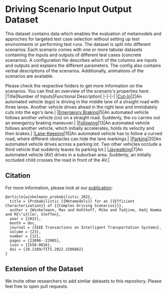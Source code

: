 # Driving Scenario Input Output Dataset

This dataset contains data which enables the evaluation of metamodels and approches for targeted test case selection without setting up test environments or performing test runs. The dataset is split into different scenarios: Each scenario comes with one or more tabular datasets containing the inputs and outputs of different test cases (concrete scenarios). A configuration file describes which of the columns are inputs and outputs and explains the different parameters. The config also contains verbal descriptions of the scenarios. Additionally, animations of the scenarios are available.

Please check the respective folders to get more information on the scenarios. You can find an overview of the scenario's properties here:
|Title|Number of Inputs|Functional Description|
|-|-|-|
|[Cut-In](data/202109_Cut-In/)|2|An automated vehicle (ego) is driving in the middle lane of a straight road with three lanes. Another vehicle drives ahead in the right lane and immidiately cuts into the ego's lane.|
|[Emergency Braking](data/202109_Emergency_Braking/)|5|An automated vehicle follows another vehicle (co) on a straight road. Suddenly, the co carries out an emergency braking maneuver.|
|[Following](data/202109_Following/)|13|An automated vehicle follows another vehicle, which initially accelerates, holds its velocity and then brakes.|
|[Lane-Keeping](data/202109_Lane-Keeping/)|15|An automated vehicle has to follow a curved road, where different obstacles can hide the lane markings.|
|[Parking](data/202109_Parking/)|20|An automated vehicle drives across a parking lot. Two other vehicles occlude a third vehicle that suddenly leaves its parking lot.|
|[Jaywalking](data/202202_Jaywalking/)|7|An automated vehicle (AV) drives in a suburban area. Suddenly, an initially occluded child crosses the road in front of the AV.|

## Citation
For more information, please look at our [publication](https://ieeexplore.ieee.org/document/9903286):
```
@article{winkelmann_probabilistic_2022,
  title = {Probabilistic {{Metamodels}} for an {{Efficient Characterization}} of {{Complex Driving Scenarios}}},
  author = {Winkelmann, Max and Kohlhoff, Mike and Tadjine, Hadj Hamma and M{\"u}ller, Steffen},
  year = {2022},
  month = dec,
  journal = {IEEE Transactions on Intelligent Transportation Systems},
  volume = {23},
  number = {12},
  pages = {23896--23905},
  issn = {1558-0016},
  doi = {10.1109/TITS.2022.3206882}
}
```

## Extension of the Dataset
We invite other researchers to add similar datasets to this repository. Please feel free to open pull requests.
